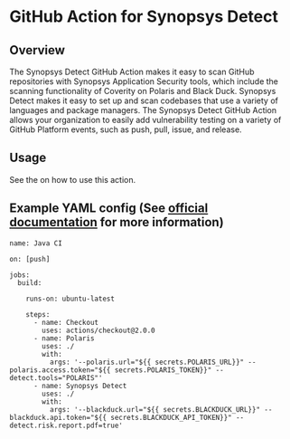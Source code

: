 # GitHub Action for Synopsys Detect

## Overview

The Synopsys Detect GitHub Action makes it easy to scan GitHub repositories with Synopsys Application Security tools, which include the scanning functionality of Coverity on Polaris and Black Duck. Synopsys Detect makes it easy to set up and scan codebases that use a variety of languages and package managers. The Synopsys Detect GitHub Action allows your organization to easily add vulnerability testing on a variety of GitHub Platform events, such as push, pull, issue, and release.

## Usage
See the  on how to use this action.

## Example YAML config (See <a href="https://synopsys.atlassian.net/wiki/spaces/PARTNERS/pages/151093290/Synopsys+Detect+GitHub+Action" target="_blank">official documentation</a> for more information)

``` 
name: Java CI

on: [push]

jobs:
  build:

    runs-on: ubuntu-latest
    
    steps:
      - name: Checkout
        uses: actions/checkout@2.0.0
      - name: Polaris
        uses: ./
        with:
          args: '--polaris.url="${{ secrets.POLARIS_URL}}" --polaris.access.token="${{ secrets.POLARIS_TOKEN}}" --detect.tools="POLARIS"'
      - name: Synopsys Detect
        uses: ./
        with:
          args: '--blackduck.url="${{ secrets.BLACKDUCK_URL}}" --blackduck.api.token="${{ secrets.BLACKDUCK_API_TOKEN}}" --detect.risk.report.pdf=true'

```
